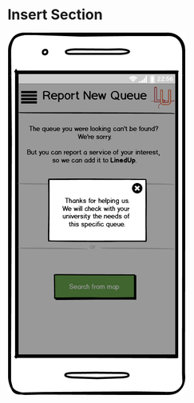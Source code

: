 # Insert Section
![Insert Section](../../../../../first_prototype/mockups/QueueInformationRecapMessage.png) 

